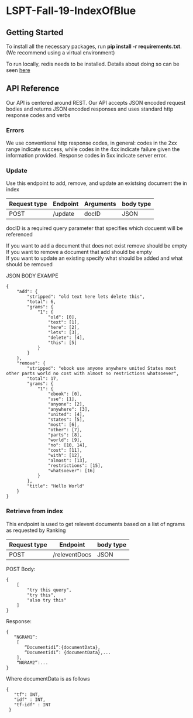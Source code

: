 # LSPT-Fall-19-IndexOfBlue

## Getting Started

To install all the necessary packages, run **pip install -r requirements.txt**. (We recommend using a virtual environment)

To run locally, redis needs to be installed. Details about doing so can be seen [here](https://redis.io/topics/quickstart)

## API Reference

Our API is centered around REST. Our API accepts JSON encoded request bodies and returns JSON encoded responses
and uses standard http response codes and verbs

### Errors

We use conventional http response codes, in general: codes in the 2xx range indicate success, while codes in the 4xx indicate failure given the information provided. Response codes in 5xx indicate server error.

### Update

Use this endpoint to add, remove, and update an existsing document the in index

Request type | Endpoint | Arguments | body type
------------ | -------------|-------|----------
POST | /update | docID | JSON

docID is a required query parameter that specifies which docuemt will be referenced

If you want to add a document that does not exist remove should be empty<br />
If you want to remove a document that add should be empty<br />
If you want to update an existing specify what should be added and what should be removed<br />

JSON BODY EXAMPE
```
{
	"add": {
		"stripped": "old text here lets delete this",
		"total": 6,
		"grams": {
			"1": {
				"old": [0],
				"text": [1],
				"here": [2],
				"lets": [3],
				"delete": [4],
				"this": [5]
			}
		}
	},
	"remove": {
		"stripped": "ebook use anyone anywhere united States most other parts world no cost with almost no restrictions whatsoever",
		"total": 17,
		"grams": {
			"1": {
				"ebook": [0],
				"use": [1],
				"anyone": [2],
				"anywhere": [3],
				"united": [4],
				"states": [5],
				"most": [6],
				"other": [7],
				"parts": [8],
				"world": [9],
				"no": [10, 14],
				"cost": [11],
				"with": [12],
				"almost": [13],
				"restrictions": [15],
				"whatsoever": [16]
			}
		},
		"title": "Hello World"
	}
}
```

### Retrieve from index

This endpoint is used to get relevent documents based on a list of ngrams as requested by Ranking


Request type | Endpoint | body type
------------ | -------------|-----
POST | /releventDocs | JSON

POST Body:
```
{
	[
		"try this query",
		"try this",
		"also try this"
	]
}
```

Response:
```
{
   “NGRAM1”:
    [
       “Documentid1”:{documentData},
       “Documentid1”: {documentData},...
    ],
    “NGRAM2”:...
}
```
Where documentData is as follows
```
{
   "tf": INT,
   "idf" : INT,
   "tf-idf" : INT
 }

```
